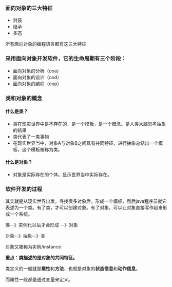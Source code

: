 ### 面向对象的三大特征

- 封装
- 继承
- 多态

所有面向对象的编程语言都有这三大特征

### 采用面向对象开发软件，它的生命周期有三个阶段：

- 面向对象的分析（ooa）
- 面向对象的设计（ood）
- 面向对象的编程（oop）

### 类和对象的概念

#### 什么是类？

- 类在现实世界中是不存在的，是一个模板，是一个概念。是人类大脑思考抽象的结果
- 类代表了一类事物
- 在现实世界当中，对象A与对象B之间具有共同特征，进行抽象总结出一个模板，这个模板被称为类。

#### 什么是对象？

- 对象是实际存在的个体。显示世界当中实际存在。

### 软件开发的过程

其实就是从现实世界出发，寻找很多对象后，形成一个模板，然后java程序员就它表述为一个类。有了类，才可以创建对象。有了对象，可以让对象直接写作起来形成一个系统。

类--》实例化以后才会形成 --》对象

对象--》抽象--》类

对象又被称为实例/instance

**重点：类描述的是对象的共同特征。**

类定义的一般就是**属性**和**方法**，也就是对象的**状态信息**和**动作信息**。

而属性一般都是通过变量来定义。
